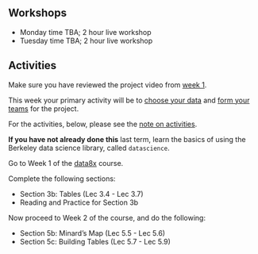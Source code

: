 ## Workshops

* Monday time TBA; 2 hour live workshop
* Tuesday time TBA; 2 hour live workshop

## Activities

Make sure you have reviewed the project video from [week 1](week-01-outline).

This week your primary activity will be to [choose your data](project-data) and [form your teams](about-the-project) for the project.

For the activities, below, please see the [note on activities](note-on-activities).

**If you have not already done this** last term, learn the basics of using the
Berkeley data science library, called `datascience`.

Go to Week 1 of the [data8x](data8x) course.

Complete the following sections:

* Section 3b: Tables (Lec 3.4 - Lec 3.7)
* Reading and Practice for Section 3b

Now proceed to Week 2 of the course, and do the following:

* Section 5b: Minard’s Map (Lec 5.5 - Lec 5.6)
* Section 5c: Building Tables (Lec 5.7 - Lec 5.9)
